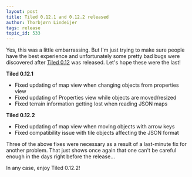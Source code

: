 ```yaml
---
layout: post
title: Tiled 0.12.1 and 0.12.2 released
author: Thorbjørn Lindeijer
tags: release
topic_id: 533
---
```


Yes, this was a little embarrassing. But I'm just trying to make sure people have the best experience and unfortunately some pretty bad bugs were discovered after [Tiled 0.12][1] was released. Let's hope these were the last!

**Tiled 0.12.1**

* Fixed updating of map view when changing objects from properties view
* Fixed updating of Properties view while objects are moved/resized
* Fixed terrain information getting lost when reading JSON maps

**Tiled 0.12.2**

* Fixed updating of map view when moving objects with arrow keys
* Fixed compatibility issue with tile objects affecting the JSON format


Three of the above fixes were necessary as a result of a last-minute fix for another problem. That just shows once again that one can't be careful enough in the days right before the release...

In any case, enjoy Tiled 0.12.2!

  [1]: http://forum.mapeditor.org/t/tiled-0-12-0-released/519
